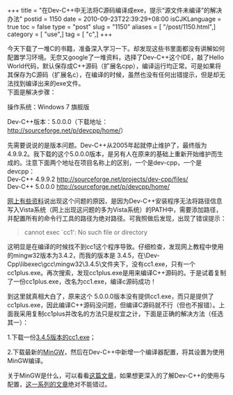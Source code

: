 +++
title = "在Dev-C++中无法将C源码编译成exe，提示“源文件未编译”的解决办法"
postid = 1150
date = 2010-09-23T22:39:29+08:00
isCJKLanguage = true
toc = false
type = "post"
slug = "1150"
aliases = [ "/post/1150.html",]
category = [ "use",]
tag = [ "c",]
+++


今天下载了一堆C的书籍，准备深入学习一下。却发现这些书里面都没有讲解如何配置学习环境。无奈又google了一堆资料，选择了Dev-C++这个IDE，敲了Hello
World代码，默认保存成C++源码（扩展名cpp），编译运行均正常。可是如果将其保存为C源码（扩展名c），在编译的时候，虽然也没有任何出错提示，但是却无法找到编译出来的exe文件。  
下面是解决步骤：<!--more-->

操作系统：Windows 7 旗舰版  

Dev-C++版本：5.0.0.0（下载地址：<http://sourceforge.net/p/devcpp/home/>）

先需要说说的是版本问题。Dev-C++从2005年起就停止维护了，最终版为4.9.9.2。我下载的这个5.0.0.0版本，是另有人在原来的基础上重新开始维护而生成的。注意下面两个地址在项目名称上的区别，一个是dev-cpp，一个是devcpp：  
Dev-C++ 4.9.9.2 <http://sourceforge.net/projects/dev-cpp/files/>  
Dev-C++ 5.0.0.0 <http://sourceforge.net/p/devcpp/home/>

[网上有些资料](http://zhidao.baidu.com/question/116029395.html)说出现这个问题的原因，是因为Dev-C++安装程序无法将路径信息写入Vista系统（网上出现这问题的多为Vista系统）的PATH中，需要添加路径，并配置所有的命令行工具的路径为绝对路径。可我照做后发现，出现了错误提示：

> cannot exec \`cc1': No such file or directory

这明显是在编译的时候找不到cc1这个程序导致。仔细检查，发现网上教程中使用的mingw32版本为3.4.2，而我的版本是
3.4.5，在\\Dev-Cpp\\libexec\\gcc\\mingw32\\3.4.5\\文件夹下，没有cc1.exe，只有一个cc1plus.exe。再次搜索，发现cc1plus.exe是用来编译C++源码的。于是试着复制了一份cc1plus.exe，改名为cc1.exe，编译c源码成功！

到这里就真相大白了，原来这个
5.0.0.0版本没有提供cc1.exe，而只是提供了cc1plus.exe，因此编译C++源码没问题，但编译C源码就不行（但也不报错）。上面我采用复制cc1plus并改名的方法只是权宜之计，下面是正确的解决方法（任选其一）：

1.下载一份[3.4.5版本的cc1.exe](http://sourceforge.net/projects/mingw/files/MinGW/BaseSystem/GCC/Version3/Current%20Release_%20gcc-3.4.5-20060117-3/gcc-core-3.4.5-20060117-3.tar.gz/download)；  

2.下载最新的[MinGW](http://sourceforge.net/projects/mingw/files/Automated%20MinGW%20Installer/mingw-get-inst/mingw-get-inst-20100909/mingw-get-inst-20100909.exe/download)，然后在Dev-C++中新增一个编译器配置，将其设置为使用MinGW编译。

关于MinGW是什么，可以看看[这篇文章](http://blog.csdn.net/VisionCat/archive/2006/05/07/711693.aspx)，如果想更深入的了解Dev-C++的使用与配置，[这一系列的文章](http://blog.csdn.net/VisionCat/category/96409.aspx)绝对不能错过。

